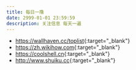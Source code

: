 ```yaml
---
title: 每日一撸
date: 2999-01-01 23:59:59
description: 关注信息 每天一遍 
---
```


* <https://wallhaven.cc/toplist>{:target="_blank"}
* <https://zh.wikihow.com>{:target="_blank"}
* <https://coolshell.cn>{:target="_blank"}
* <http://www.shuiku.cc>{:target="_blank"}
